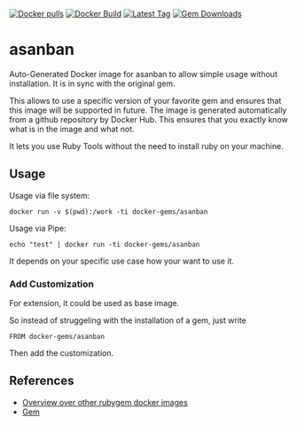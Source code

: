 [![Docker pulls](https://img.shields.io/docker/pulls/rubygem/asanban.svg)](https://hub.docker.com/r/rubygem/asanban/)
[![Docker Build](https://img.shields.io/docker/automated/rubygem/asanban.svg)](https://hub.docker.com/r/rubygem/asanban/)
[![Latest Tag](https://img.shields.io/github/tag/docker-rubygem/asanban.svg)](https://hub.docker.com/r/rubygem/asanban/)
[![Gem Downloads](https://img.shields.io/gem/dt/asanban.svg)](https://rubygems.org/gems/asanban/)
# asanban

Auto-Generated Docker image for asanban to allow simple usage without installation.
It is in sync with the original gem.

This allows to use a specific version of your favorite gem and ensures that this image will be supported in future.
The image is generated automatically from a github repository by Docker Hub.
This ensures that you exactly know what is in the image and what not.

It lets you use Ruby Tools without the need to install ruby on your machine.

## Usage

Usage via file system:

`docker run -v $(pwd):/work -ti docker-gems/asanban`

Usage via Pipe:

`echo "test" | docker run -ti docker-gems/asanban`

It depends on your specific use case how your want to use it.

### Add Customization

For extension, it could be used as base image.

So instead of struggeling with the installation of a gem, just write

`FROM docker-gems/asanban`

Then add the customization.

## References

 - [Overview over other rubygem docker images](https://github.com/thinkbot/docker-rubygem)
 - [Gem](https://rubygems.org/gems/asanban/)
